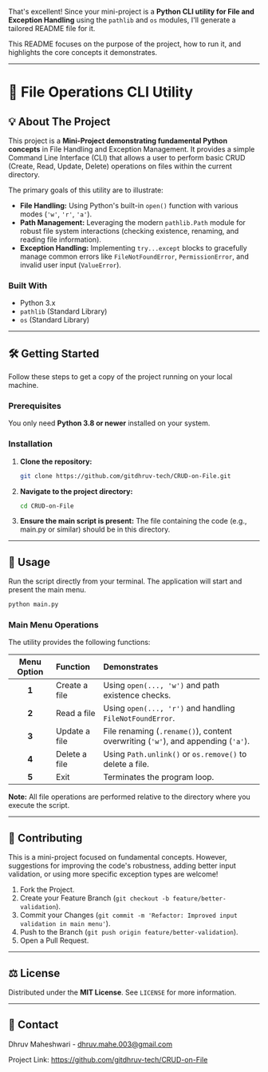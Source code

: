 That's excellent\! Since your mini-project is a **Python CLI utility for File and Exception Handling** using the `pathlib` and `os` modules, I'll generate a tailored README file for it.

This README focuses on the purpose of the project, how to run it, and highlights the core concepts it demonstrates.

-----

# 📂 File Operations CLI Utility

[](https://www.python.org/)

## 💡 About The Project

This project is a **Mini-Project demonstrating fundamental Python concepts** in File Handling and Exception Management. It provides a simple Command Line Interface (CLI) that allows a user to perform basic CRUD (Create, Read, Update, Delete) operations on files within the current directory.

The primary goals of this utility are to illustrate:

  * **File Handling:** Using Python's built-in `open()` function with various modes (`'w'`, `'r'`, `'a'`).
  * **Path Management:** Leveraging the modern `pathlib.Path` module for robust file system interactions (checking existence, renaming, and reading file information).
  * **Exception Handling:** Implementing `try...except` blocks to gracefully manage common errors like `FileNotFoundError`, `PermissionError`, and invalid user input (`ValueError`).

### Built With

  * Python 3.x
  * `pathlib` (Standard Library)
  * `os` (Standard Library)

-----

## 🛠️ Getting Started

Follow these steps to get a copy of the project running on your local machine.

### Prerequisites

You only need **Python 3.8 or newer** installed on your system.

### Installation

1.  **Clone the repository:**
    ```bash
    git clone https://github.com/gitdhruv-tech/CRUD-on-File.git
    ```
2.  **Navigate to the project directory:**
    ```bash
    cd CRUD-on-File
    ```
3.  **Ensure the main script is present:**
    The file containing the code (e.g., main.py or similar) should be in this directory.

-----

## 🏃 Usage

Run the script directly from your terminal. The application will start and present the main menu.

```bash
python main.py
```

### Main Menu Operations

The utility provides the following functions:

| Menu Option | Function | Demonstrates |
| :---: | :--- | :--- |
| **1** | Create a file | Using `open(..., 'w')` and path existence checks. |
| **2** | Read a file | Using `open(..., 'r')` and handling `FileNotFoundError`. |
| **3** | Update a file | File renaming (`.rename()`), content overwriting (`'w'`), and appending (`'a'`). |
| **4** | Delete a file | Using `Path.unlink()` or `os.remove()` to delete a file. |
| **5** | Exit | Terminates the program loop. |

**Note:** All file operations are performed relative to the directory where you execute the script.

-----

## 🤝 Contributing

This is a mini-project focused on fundamental concepts. However, suggestions for improving the code's robustness, adding better input validation, or using more specific exception types are welcome\!

1.  Fork the Project.
2.  Create your Feature Branch (`git checkout -b feature/better-validation`).
3.  Commit your Changes (`git commit -m 'Refactor: Improved input validation in main menu'`).
4.  Push to the Branch (`git push origin feature/better-validation`).
5.  Open a Pull Request.

-----

## ⚖️ License

Distributed under the **MIT License**. See `LICENSE` for more information.

-----

## 📧 Contact
Dhruv Maheshwari - dhruv.mahe.003@gmail.com

Project Link: https://github.com/gitdhruv-tech/CRUD-on-File

